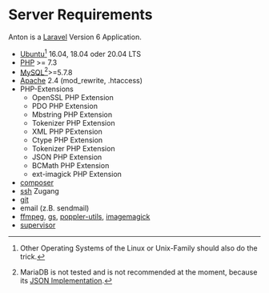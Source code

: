 # Server Requirements

Anton is a [Laravel](https://laravel.com/) Version 6 Application.

- [Ubuntu](https://ubuntu.com/)[^OS] 16.04, 18.04 oder 20.04 LTS
- [PHP](https://www.php.net/) >= 7.3
- [MySQL](https://www.mysql.com/de/)[^mysql]>=5.7.8
- [Apache](https://httpd.apache.org/) 2.4 (mod_rewrite, .htaccess)
- PHP-Extensions
    - OpenSSL PHP Extension
    - PDO PHP Extension
    - Mbstring PHP Extension
    - Tokenizer PHP Extension
    - XML PHP PExtension
    - Ctype PHP Extension
    - Tokenizer PHP Extension
    - JSON PHP Extension
    - BCMath PHP Extension
    - ext-imagick PHP Extension
- [composer](https://getcomposer.org)
- [ssh](https://www.openssh.com/) Zugang
- [git](https://git-scm.com/)
- email (z.B. sendmail)
- [ffmpeg](https://www.ffmpeg.org/), [gs](https://www.ghostscript.com/), [poppler-utils](https://poppler.freedesktop.org/), [imagemagick](https://imagemagick.org/)
- [supervisor](http://supervisord.org/)

[^OS]: Other Operating Systems of the Linux or Unix-Family should also do the trick.
[^mysql]: MariaDB is not tested and is not recommended at the moment, because its [JSON Implementation](https://elephantdolphin.blogspot.com/2018/11/a-tale-of-two-json-implementations.html).
<!-- The '->>' Operator is actually used in Model AntonEvent.php -->
